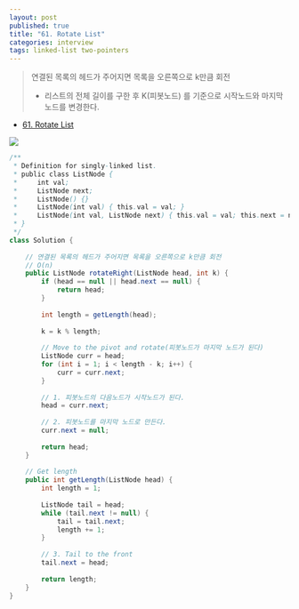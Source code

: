 ```yaml
---
layout: post
published: true
title: "61. Rotate List"
categories: interview
tags: linked-list two-pointers
---
```


> 연결된 목록의 헤드가 주어지면 목록을 오른쪽으로 k만큼 회전
> - 리스트의 전체 길이를 구한 후 K(피봇노드) 를 기준으로 시작노드와 마지막 노드를 변경한다.

- [61. Rotate List](https://leetcode.com/problems/rotate-list/)

![](https://assets.leetcode.com/uploads/2020/11/13/rotate1.jpg)

```java
/**
 * Definition for singly-linked list.
 * public class ListNode {
 *     int val;
 *     ListNode next;
 *     ListNode() {}
 *     ListNode(int val) { this.val = val; }
 *     ListNode(int val, ListNode next) { this.val = val; this.next = next; }
 * }
 */
class Solution {
    
    // 연결된 목록의 헤드가 주어지면 목록을 오른쪽으로 k만큼 회전
    // O(n)
    public ListNode rotateRight(ListNode head, int k) {
        if (head == null || head.next == null) {
            return head;
        }
        
        int length = getLength(head);
        
        k = k % length;
        
        // Move to the pivot and rotate(피봇노드가 마지막 노드가 된다)
        ListNode curr = head;
        for (int i = 1; i < length - k; i++) {
            curr = curr.next;
        } 
        
        // 1. 피봇노드의 다음노드가 시작노드가 된다.
        head = curr.next;
        
        // 2. 피봇노드를 마지막 노드로 만든다.
        curr.next = null;
        
        return head;
    }
    
    // Get length
    public int getLength(ListNode head) {
        int length = 1;
        
        ListNode tail = head;
        while (tail.next != null) {
            tail = tail.next;
            length += 1;
        }
        
        // 3. Tail to the front
        tail.next = head;
        
        return length;
    }
}
```